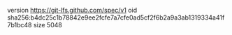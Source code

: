 version https://git-lfs.github.com/spec/v1
oid sha256:b4dc25c1b78842e9ee2fcfe7a7cfe0ad5cf2f6b2a9a3ab1319334a41f7b1bc48
size 5048
